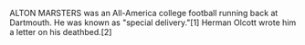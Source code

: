 ALTON MARSTERS was an All-America college football running back at Dartmouth. He was known as "special delivery."[1] Herman Olcott wrote him a letter on his deathbed.[2]
